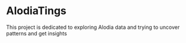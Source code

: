 # AlodiaTings
This project is dedicated to exploring Alodia data and trying to uncover patterns and get insights 
